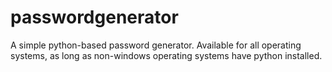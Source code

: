 # passwordgenerator
A simple python-based password generator. Available for all operating systems, as long as non-windows operating systems have python installed.
